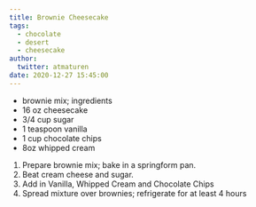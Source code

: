 ```yaml
---
title: Brownie Cheesecake
tags: 
  - chocolate
  - desert
  - cheesecake
author:  
  twitter: atmaturen
date: 2020-12-27 15:45:00
---
```


- brownie mix; ingredients
- 16 oz cheesecake
- 3/4 cup sugar
- 1 teaspoon vanilla
- 1 cup chocolate chips
- 8oz whipped cream

1. Prepare brownie mix; bake in a springform pan.
2. Beat cream cheese and sugar. 
3. Add in Vanilla, Whipped Cream and Chocolate Chips
4. Spread mixture over brownies; refrigerate for at least 4 hours